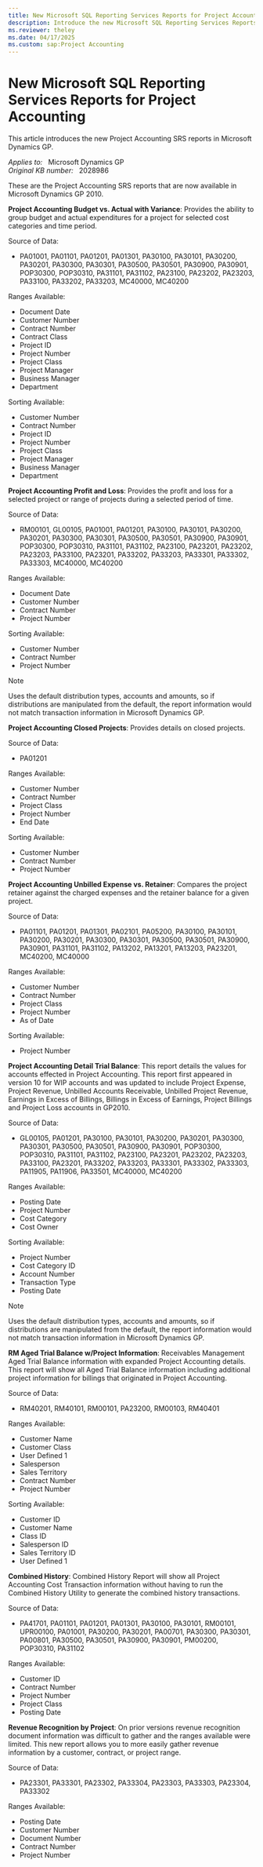 ```yaml
---
title: New Microsoft SQL Reporting Services Reports for Project Accounting
description: Introduce the new Microsoft SQL Reporting Services Reports for Project Accounting in Microsoft Dynamics GP.
ms.reviewer: theley
ms.date: 04/17/2025
ms.custom: sap:Project Accounting
---
```

# New Microsoft SQL Reporting Services Reports for Project Accounting

This article introduces the new Project Accounting SRS reports in Microsoft Dynamics GP.

_Applies to:_ &nbsp; Microsoft Dynamics GP  
_Original KB number:_ &nbsp; 2028986

These are the Project Accounting SRS reports that are now available in Microsoft Dynamics GP 2010.

**Project Accounting Budget vs. Actual with Variance**: Provides the ability to group budget and actual expenditures for a project for selected cost categories and time period.

Source of Data:

- PA01001, PA01101, PA01201, PA01301, PA30100, PA30101, PA30200, PA30201, PA30300, PA30301, PA30500, PA30501, PA30900, PA30901, POP30300, POP30310, PA31101, PA31102, PA23100, PA23202, PA23203, PA33100, PA33202, PA33203, MC40000, MC40200
  
Ranges Available:

- Document Date
- Customer Number
- Contract Number
- Contract Class
- Project ID
- Project Number
- Project Class
- Project Manager
- Business Manager
- Department
  
Sorting Available:

- Customer Number
- Contract Number
- Project ID
- Project Number
- Project Class
- Project Manager
- Business Manager
- Department
  
**Project Accounting Profit and Loss**: Provides the profit and loss for a selected project or range of projects during a selected period of time.

Source of Data:

- RM00101, GL00105, PA01001, PA01201, PA30100, PA30101, PA30200, PA30201, PA30300, PA30301, PA30500, PA30501, PA30900, PA30901, POP30300, POP30310, PA31101, PA31102, PA23100, PA23201, PA23202, PA23203, PA33100, PA23201, PA33202, PA33203, PA33301, PA33302, PA33303, MC40000, MC40200

Ranges Available:

- Document Date
- Customer Number
- Contract Number
- Project Number

Sorting Available:

- Customer Number
- Contract Number
- Project Number

> [!NOTE]
> Uses the default distribution types, accounts and amounts, so if distributions are manipulated from the default, the report information would not match transaction information in Microsoft Dynamics GP.
  
**Project Accounting Closed Projects**: Provides details on closed projects.

Source of Data:

- PA01201

Ranges Available:

- Customer Number
- Contract Number
- Project Class
- Project Number
- End Date

Sorting Available:

- Customer Number
- Contract Number
- Project Number

**Project Accounting Unbilled Expense vs. Retainer**: Compares the project retainer against the charged expenses and the retainer balance for a given project.  

Source of Data:

- PA01101, PA01201, PA01301, PA02101, PA05200, PA30100, PA30101, PA30200, PA30201, PA30300, PA30301, PA30500, PA30501, PA30900, PA30901, PA31101, PA31102, PA13202, PA13201, PA13203, PA23201, MC40200, MC40000

Ranges Available:

- Customer Number
- Contract Number
- Project Class
- Project Number
- As of Date

Sorting Available:

- Project Number
  
**Project Accounting Detail Trial Balance**: This report details the values for accounts effected in Project Accounting. This report first appeared in version 10 for WIP accounts and was updated to include Project Expense, Project Revenue, Unbilled Accounts Receivable, Unbilled Project Revenue, Earnings in Excess of Billings, Billings in Excess of Earnings, Project Billings and Project Loss accounts in GP2010.  

Source of Data:

- GL00105, PA01201, PA30100, PA30101, PA30200, PA30201, PA30300, PA30301, PA30500, PA30501, PA30900, PA30901, POP30300, POP30310, PA31101, PA31102, PA23100, PA23201, PA23202, PA23203, PA33100, PA23201, PA33202, PA33203, PA33301, PA33302, PA33303, PA11905, PA11906, PA33501, MC40000, MC40200

Ranges Available:

- Posting Date
- Project Number
- Cost Category
- Cost Owner

Sorting Available:

- Project Number
- Cost Category ID
- Account Number
- Transaction Type
- Posting Date

> [!NOTE]
> Uses the default distribution types, accounts and amounts, so if distributions are manipulated from the default, the report information would not match transaction information in Microsoft Dynamics GP.

**RM Aged Trial Balance w/Project Information**: Receivables Management Aged Trial Balance information with expanded Project Accounting details. This report will show all Aged Trial Balance information including additional project information for billings that originated in Project Accounting.  

Source of Data:

- RM40201, RM40101, RM00101, PA23200, RM00103, RM40401

Ranges Available:

- Customer Name
- Customer Class
- User Defined 1
- Salesperson
- Sales Territory
- Contract Number
- Project Number

Sorting Available:

- Customer ID
- Customer Name
- Class ID
- Salesperson ID
- Sales Territory ID
- User Defined 1
  
**Combined History**: Combined History Report will show all Project Accounting Cost Transaction information without having to run the Combined History Utility to generate the combined history transactions.  

Source of Data:

- PA41701, PA01101, PA01201, PA01301, PA30100, PA30101, RM00101, UPR00100, PA01001, PA30200, PA30201, PA00701, PA30300, PA30301, PA00801, PA30500, PA30501, PA30900, PA30901, PM00200, POP30310, PA31102

Ranges Available:

- Customer ID
- Contract Number
- Project Number
- Project Class
- Posting Date
  
**Revenue Recognition by Project**: On prior versions revenue recognition document information was difficult to gather and the ranges available were limited. This new report allows you to more easily gather revenue information by a customer, contract, or project range.  

Source of Data:

- PA23301, PA33301, PA23302, PA33304, PA23303, PA33303, PA23304, PA33302

Ranges Available:

- Posting Date
- Customer Number
- Document Number
- Contract Number
- Project Number
